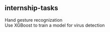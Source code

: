 ## internship-tasks  
Hand gesture recognization  
Use XGBoost to train a model for virus detection 
